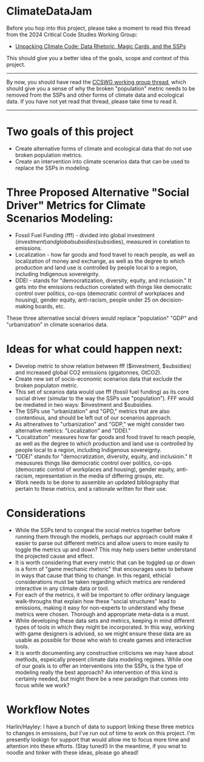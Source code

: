 # ClimateDataJam

Before you hop into this project, please take a moment to read this thread from the 2024 Critical Code Studies Working Group:

- [Unpacking Climate Code: Data Rhetoric, Magic Cards, and the SSPs](https://wg.criticalcodestudies.com/index.php?p=/discussion/177/code-critique-unpacking-climate-code-data-rhetoric-magic-cards-and-the-ssps)

This should give you a better idea of the goals, scope and context of this project.

---

By now, you should have read the [CCSWG working group thread](https://wg.criticalcodestudies.com/index.php?p=/discussion/177/code-critique-unpacking-climate-code-data-rhetoric-magic-cards-and-the-ssps), which should give you a sense of why the broken "population" metric needs to be removed from the SSPs and other forms of climate data and ecological data. If you have not yet read that thread, please take time to read it.

---

# Two goals of this project
- Create alternative forms of climate and ecological data that do not use broken population metrics.
- Create an intervention into climate scenarios data that can be used to replace the SSPs in modeling.

# Three Proposed Alternative "Social Driver" Metrics for Climate Scenarios Modeling:
- Fossil Fuel Funding (fff) - divided into global investment ($investment) and global subsidies ($subsidies), measured in corelation to emissions.
- Localization - how far goods and food travel to reach people, as well as localization of money and exchange, as well as the degree to which production and land use is controlled by people local to a region, including Indigenous sovereignty. 
- DDEI - stands for "democratization, diversity, equity, and inclusioin." It gets into the emissions reduction corelated with things like democratic control over politics, co-ops (democratic control of workplaces and housing), gender equity, anti-racism, people under 25 on decision-making boards, etc.

These three alternative social drivers would replace "population" "GDP" and "urbanization" in climate scenarios data.

# Ideas for what could happen next:
- Develop metric to show relation between fff ($investment, $subsidies) and increased global CO2 emissions (gigatonnes, GtCO2).
- Create new set of socio-economic scenarios data that exclude the broken populaton metric.
-  This set of scearios data would use fff (fossil fuel funding) as its core social driver (simular to the way the SSPs use "population"). FFF would be mediated in two ways: $investment and $subsidies.
-   The SSPs use "urbanization" and "GPD," metrics that are also contentious, and should be left out of our scenarios approach.
-   As altneratives to "urbanization" and "GDP," we might consider two alternative metrics: "Localization" and "DDEI."
-   "Localization" measures how far goods and food travel to reach people, as well as the degree to which production and land use is controlled by people local to a region, including Indigenous sovereignty.  
-   "DDEI" stands for "democratization, diversity, equity, and inclusioin." It meausures things like democratic control over politics, co-ops (democratic control of workplaces and housing), gender equity, anti-racism, representation in the media of differing groups, etc.
-   Work needs to be done to assemble an updated bibliography that pertain to these metrics, and a rationale written for their use.

# Considerations
- While the SSPs tend to congeal the social metrics together before running them through the models, perhaps our approach could make it easier to parse out different metrics and allow users to more easily to toggle the metrics up and down? This may help users better understand the projected cause and effect.
- It is worth considering that every metric that can be toggled up or down is a form of "game mechanic rhetoric" that encourages uses to behave in ways that cause that thing to change. In this regard, ethicial considerations must be taken regarding which metrics are rendered interactive in any climate data or tool.
- For each of the metrics, it will be important to offer ordinary language walk-throughs that explain how these "social structures" lead to emissions, making it easy for non-experts to understand why these metrics were chosen. Thorough and appropriate meta-data is a must.
- While developing these data sets and metrics, keeping in mind different types of tools in which they might be incorporated. In this way, working with game designers is advised, so we might ensure these data are as usable as possible for those who wish to create games and interactive tools.
- It is worth documenting any constructive criticisms we may have about methods, espeically present climate data modeling regimes. While one of our goals is to offer an interventions into the SSPs, is the type of modeling really the best approach? An intervention of this kind is certainly needed, but might there be a new paradigm that comes into focus while we work?
   
# Workflow Notes

Harlin/Hayley: I have a bunch of data to support linking these three metrics to changes in emissions, but I've run out of time to work on this project. I'm presently lookign for support that would allow me to focus more time and attention into these efforts. (Stay tuned!) In the meantime, if you wnat to noodle and tinker with these ideas, please go ahead!

